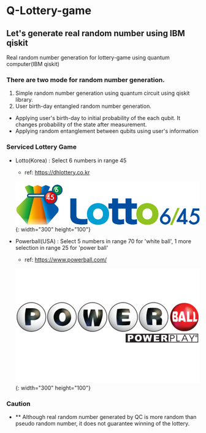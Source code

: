 
# Q-Lottery-game

## Let's generate real random number using IBM qiskit

Real random number generation for lottery-game using quantum computer(IBM qiskit)

### There are two mode for random number generation.

1) Simple random number generation using quantum circuit using qiskit library.
2) User birth-day entangled random number generation.
  - Applying user's birth-day to initial probability of the each qubit. It changes probability of the state after measurement.
  - Applying random entanglement between qubits using user's information

### Serviced Lottery Game

- Lotto(Korea)
  : Select 6 numbers in range 45
    - ref: https://dhlottery.co.kr
    
    ![image](src/Lotto645.jpg){: width="300" height="100"}

- Powerball(USA)
  : Select 5 numbers in range 70 for 'white ball', 1 more selection in range 25 for 'power ball'
    - ref: https://www.powerball.com/
    
    ![image](src/Powerball.png){: width="300" height="100"}

### Caution

- ** Although real random number generated by QC is more random than pseudo random number, it does not guarantee winning of the lottery.
